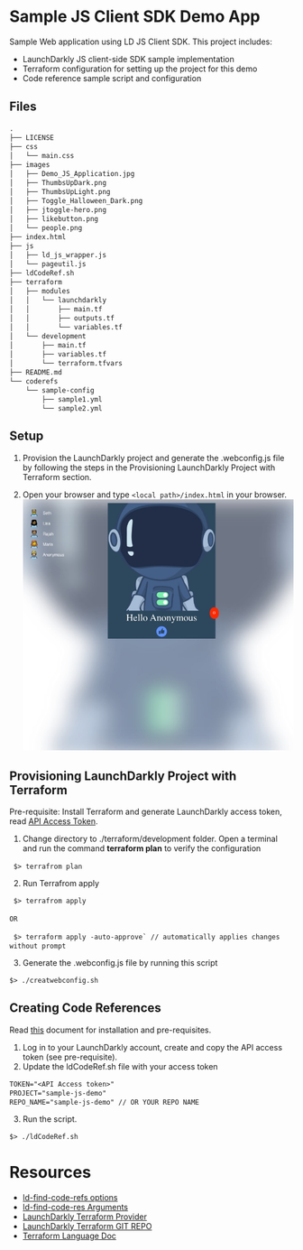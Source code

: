 
# Sample JS Client SDK Demo App

Sample Web application using LD JS Client SDK.
This project includes:
- LaunchDarkly JS client-side SDK sample implementation
- Terraform configuration for setting up the project for this demo
- Code reference sample script and configuration 


## Files

```
.
├── LICENSE
├── css
│   └── main.css
├── images
│   ├── Demo_JS_Application.jpg
│   ├── ThumbsUpDark.png
│   ├── ThumbsUpLight.png
│   ├── Toggle_Halloween_Dark.png
│   ├── jtoggle-hero.png
│   ├── likebutton.png
│   └── people.png
├── index.html
├── js
│   ├── ld_js_wrapper.js
│   └── pageutil.js
├── ldCodeRef.sh
├── terraform
│   ├── modules
│   │   └── launchdarkly
│   │       ├── main.tf
│   │       ├── outputs.tf
│   │       └── variables.tf
│   └── development
│       ├── main.tf
│       ├── variables.tf
│       └── terraform.tfvars
├── README.md
└── coderefs
    └── sample-config
        ├── sample1.yml
        └── sample2.yml

```


## Setup
1. Provision the LaunchDarkly project and generate the .webconfig.js file by following the steps in the Provisioning LaunchDarkly Project with Terraform section. 

2. Open your browser and type `<local path>/index.html` in your browser.
![](./images/Demo_JS_Application.jpg)

## Provisioning LaunchDarkly Project with Terraform

Pre-requisite: Install Terraform and generate LaunchDarkly access token, read [API Access Token](https://docs.launchdarkly.com/home/account-security/api-access-tokens).

1. Change directory to ./terraform/development folder. Open a terminal and run the command **terraform plan** to verify the configuration

` $> terrafrom plan`

2. Run Terrafrom apply

```
 $> terrafrom apply

OR
 
 $> terraform apply -auto-approve` // automatically applies changes without prompt

```
3. Generate the .webconfig.js file by running this script
```
$> ./creatwebconfig.sh
```


## Creating Code References
Read [this](https://docs.launchdarkly.com/home/code/code-references#prerequisites) document for installation and pre-requisites.
1. Log in to your LaunchDarkly account, create and copy the API access token (see pre-requisite).
2. Update the ldCodeRef.sh file with your access token

```
TOKEN="<API Access token>"
PROJECT="sample-js-demo"
REPO_NAME="sample-js-demo" // OR YOUR REPO NAME

```

3. Run the script. 

```
$> ./ldCodeRef.sh
```
# Resources
* [ld-find-code-refs options](https://github.com/launchdarkly/ld-find-code-refs/blob/master/docs/CONFIGURATION.md#command-line)
* [ld-find-code-res Arguments](https://github.com/launchdarkly/ld-find-code-refs/blob/master/docs/CONFIGURATION.md#required-arguments)
* [LaunchDarkly Terraform Provider](https://registry.terraform.io/providers/launchdarkly/launchdarkly/latest/docs)
* [LaunchDarkly Terraform GIT REPO](https://github.com/launchdarkly/terraform-provider-launchdarkly)
* [Terraform Language Doc](https://www.terraform.io/docs/language/index.html)